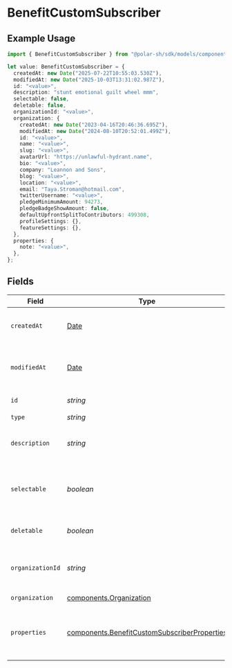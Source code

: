 # BenefitCustomSubscriber

## Example Usage

```typescript
import { BenefitCustomSubscriber } from "@polar-sh/sdk/models/components";

let value: BenefitCustomSubscriber = {
  createdAt: new Date("2025-07-22T10:55:03.530Z"),
  modifiedAt: new Date("2025-10-03T13:31:02.987Z"),
  id: "<value>",
  description: "stunt emotional guilt wheel mmm",
  selectable: false,
  deletable: false,
  organizationId: "<value>",
  organization: {
    createdAt: new Date("2023-04-16T20:46:36.695Z"),
    modifiedAt: new Date("2024-08-10T20:52:01.499Z"),
    id: "<value>",
    name: "<value>",
    slug: "<value>",
    avatarUrl: "https://unlawful-hydrant.name",
    bio: "<value>",
    company: "Leannon and Sons",
    blog: "<value>",
    location: "<value>",
    email: "Taya.Stroman@hotmail.com",
    twitterUsername: "<value>",
    pledgeMinimumAmount: 94273,
    pledgeBadgeShowAmount: false,
    defaultUpfrontSplitToContributors: 499308,
    profileSettings: {},
    featureSettings: {},
  },
  properties: {
    note: "<value>",
  },
};
```

## Fields

| Field                                                                                                        | Type                                                                                                         | Required                                                                                                     | Description                                                                                                  |
| ------------------------------------------------------------------------------------------------------------ | ------------------------------------------------------------------------------------------------------------ | ------------------------------------------------------------------------------------------------------------ | ------------------------------------------------------------------------------------------------------------ |
| `createdAt`                                                                                                  | [Date](https://developer.mozilla.org/en-US/docs/Web/JavaScript/Reference/Global_Objects/Date)                | :heavy_check_mark:                                                                                           | Creation timestamp of the object.                                                                            |
| `modifiedAt`                                                                                                 | [Date](https://developer.mozilla.org/en-US/docs/Web/JavaScript/Reference/Global_Objects/Date)                | :heavy_check_mark:                                                                                           | Last modification timestamp of the object.                                                                   |
| `id`                                                                                                         | *string*                                                                                                     | :heavy_check_mark:                                                                                           | The ID of the benefit.                                                                                       |
| `type`                                                                                                       | *string*                                                                                                     | :heavy_check_mark:                                                                                           | N/A                                                                                                          |
| `description`                                                                                                | *string*                                                                                                     | :heavy_check_mark:                                                                                           | The description of the benefit.                                                                              |
| `selectable`                                                                                                 | *boolean*                                                                                                    | :heavy_check_mark:                                                                                           | Whether the benefit is selectable when creating a product.                                                   |
| `deletable`                                                                                                  | *boolean*                                                                                                    | :heavy_check_mark:                                                                                           | Whether the benefit is deletable.                                                                            |
| `organizationId`                                                                                             | *string*                                                                                                     | :heavy_check_mark:                                                                                           | The ID of the organization owning the benefit.                                                               |
| `organization`                                                                                               | [components.Organization](../../models/components/organization.md)                                           | :heavy_check_mark:                                                                                           | N/A                                                                                                          |
| `properties`                                                                                                 | [components.BenefitCustomSubscriberProperties](../../models/components/benefitcustomsubscriberproperties.md) | :heavy_check_mark:                                                                                           | Properties available to subscribers for a benefit of type `custom`.                                          |
